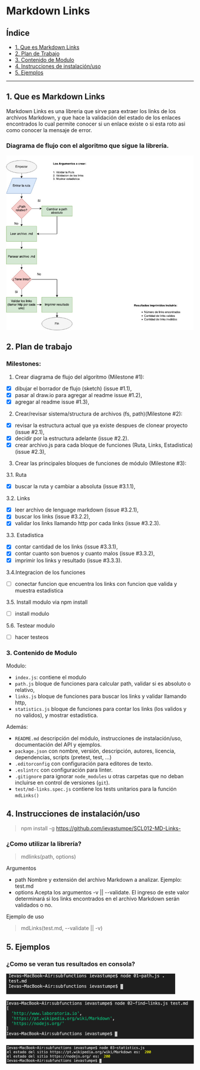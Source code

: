 # Markdown Links

## Índice

* [1. Que es Markdown Links](#1-que-es-markdown-links)
* [2. Plan de Trabajo](#2-plan-de-trabajo)
* [3. Contenido de Modulo](#3-contenido-de-modulo)
* [4. Instrucciones de instalación/uso](#4-instrucciones-de-instalacion/uso)
* [5. Ejemplos](#6-ejemplos)

***

## 1. Que es Markdown Links

Markdown Links es una libreria que sirve para extraer los links de los archivos Markdown, y que hace la validación del estado de los enlaces encontrados lo cual permite conocer si un enlace existe o si esta roto asi como conocer la mensaje de error.

### Diagrama de flujo con el algoritmo que sigue la librería.

![Diagrama.flujo](images/MD-Links-2.jpg)

## 2. Plan de trabajo

### Milestones:

1. Crear diagrama de flujo del algoritmo (Milestone #1):
* [x] dibujar el borrador de flujo (sketch) (issue #1.1),
* [x] pasar al draw.io para agregar al readme issue #1.2),
* [x] agregar al readme issue #1.3),

2. Crear/revisar sistema/structura de archivos (fs, path)(Milestone #2):  
  
  * [x] revisar la estructura actual que ya existe despues de clonear proyecto (issue #2.1),
  * [x] decidir por la estructura adelante (issue #2.2).
  * [x] crear archivo.js para cada bloque de funciones (Ruta, Links, Estadistica) (issue #2.3),

3. Crear las principales bloques de funciones de módulo (Milestone #3):

3.1. Ruta
* [x] buscar la ruta y cambiar a absoluta (issue #3.1.1),

3.2. Links
* [x] leer archivo de lenguage markdown (issue #3.2.1),
* [x] buscar los links (issue #3.2.2),
* [x] validar los links llamando http por cada links (issue #3.2.3).

3.3. Estadistica
* [x] contar cantidad de los links (issue #3.3.1),
* [x] contar cuanto son buenos y cuanto malos (issue #3.3.2),
* [x] imprimir los links y resultado (issue #3.3.3).

3.4.Integracion de los funciones
* [ ] conectar funcion que encuentra los links con funcion que valida y muestra estadistica

3.5. Install modulo via npm install
* [ ] install modulo

5.6. Testear modulo
* [ ]  hacer testeos


### 3. Contenido de Modulo

Modulo:
* `index.js`: contiene el modulo 
* `path.js` bloque de funciones para calcular path, validar si es absoluto o relativo,
* `links.js` bloque de funciones para buscar los links y validar llamando http,
* `statistics.js` bloque de funciones para contar los links (los validos y no validos), y mostrar estadistica.


Además:
* `README.md` descripción del módulo, instrucciones de instalación/uso, documentación del API y ejemplos. 
* `package.json` con nombre, versión, descripción, autores, licencia,   dependencias, scripts (pretest, test, ...)
* `.editorconfig` con configuración para editores de texto. 
* `.eslintrc` con configuración para linter. 
* `.gitignore` para ignorar `node_modules` u otras carpetas que no deban incluirse en control de versiones (`git`).
* `test/md-links.spec.js` contiene los tests unitarios para la función
  `mdLinks()`

## 4. Instrucciones de instalación/uso

>npm install -g https://github.com/ievastumpe/SCL012-MD-Links-

### ¿Como utilizar la librería?

>mdlinks(path, options)

Argumentos

  * path Nombre y extensión del archivo Markdown a analizar. Ejemplo: test.md
  * options Acepta los argumentos -v || --validate. El ingreso de este valor determinará si los links encontrados en el archivo Markdown serán validados o no.

Ejemplo de uso

>mdLinks(test.md, --validate || -v)

## 5. Ejemplos

### ¿Como se veran tus resultados en consola?

![finding-path](images/finding_path.jpg)

![mostrar-links](images/mostrar_links.jpg)

![statistics](images/statistics.jpg)




